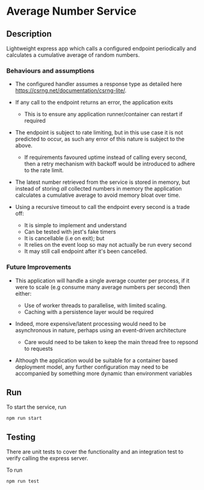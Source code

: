 # Average Number Service

## Description

Lightweight express app which calls a configured endpoint periodically and calculates a cumulative average of random numbers.

### Behaviours and assumptions

- The configured handler assumes a response type as detailed here https://csrng.net/documentation/csrng-lite/.

- If any call to the endpoint returns an error, the application exits
  - This is to ensure any application runner/container can restart if required
- The endpoint is subject to rate limiting, but in this use case it is not predicted to occur, as such any error of this nature is subject to the above.
  - If requirements favoured uptime instead of calling every second, then a retry mechanism with backoff would be introduced to adhere to the rate limit.
- The latest number retrieved from the service is stored in memory, but instead of storing _all_ collected numbers in memory the application calculates a cumulative average to avoid memory bloat over time.
- Using a recursive timeout to call the endpoint every second is a trade off:
  - It is simple to implement and understand
  - Can be tested with jest's fake timers
  - It is cancellable (i.e on exit); but
  - It relies on the event loop so may not actually be run every second
  - It may still call endpoint after it's been cancelled.
 
### Future Improvements

- This application will handle a single average counter per process, if it were to scale (e.g consume many average numbers per second) then either:
  - Use of worker threads to parallelise, with limited scaling.
  - Caching with a persistence layer
would be required

- Indeed, more expensive/latent processing would need to be asynchronous in nature, perhaps using an event-driven architecture
  - Care would need to be taken to keep the main thread free to repsond to requests
- Although the application would be suitable for a container based deployment model, any further configuration may need to be accompanied by something more dynamic than environment variables

## Run

To start the service, run

```
npm run start
```

## Testing

There are unit tests to cover the functionality and an integration test to verify calling the express server.

To run

```
npm run test
```
